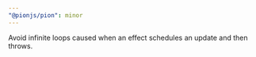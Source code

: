 ```yaml
---
"@pionjs/pion": minor
---
```


Avoid infinite loops caused when an effect schedules an update and then throws.
